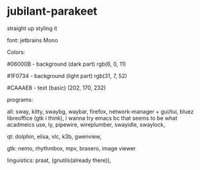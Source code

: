 # jubilant-parakeet
straight up styling it

font: jetbrains Mono

Colors:

#06000B - background (dark part) rgb(6, 0, 11)

#1F0734 - background (light part) rgb(31, 7, 52)

#CAAAE8 - text (basic) (202, 170, 232)

programs:
 
  all:
  sway,
  kitty,
  swaybg,
  waybar,
  firefox,
  network-manager + gui/tui,
  bluez
  libreoffice (gtk i think),
  i wanna try emacs bc that seems to be what acadmeics use,
  ly,
  pipewire,
  wireplumber,
  swayidle,
  swaylock,
  

  qt:
  dolphin,
  elisa,
  vlc,
  k3b,
  gwenview,

  gtk:
  nemo,
  rhythmbox,
  mpv,
  brasero,
  image viewer

  linguistics:
  praat,
  (gnutils(already there)),
  
  
  
